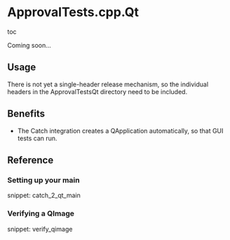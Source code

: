 # ApprovalTests.cpp.Qt

toc

Coming soon...

## Usage

There is not yet a single-header release mechanism, so the individual headers in the ApprovalTestsQt directory need to be included.

## Benefits

* The Catch integration creates a QApplication automatically, so that GUI tests can run.

## Reference

### Setting up your main

snippet: catch_2_qt_main

### Verifying a QImage

snippet: verify_qimage
